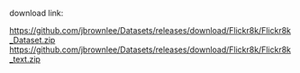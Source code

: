 download link:

https://github.com/jbrownlee/Datasets/releases/download/Flickr8k/Flickr8k_Dataset.zip
https://github.com/jbrownlee/Datasets/releases/download/Flickr8k/Flickr8k_text.zip
